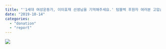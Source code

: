 ```yaml
---
title: "'1세대 여성운동가, 이이효재 선생님을 기억해주세요.' 텀블벅 후원자 여러분 고맙습니다."
date: "2019-10-14"
categories: 
  - "donation"
  - "report"
---
```


![](https://r2.womenandwar.net/2019/10/이이효재-기부자-명단_웹자보.jpg)
